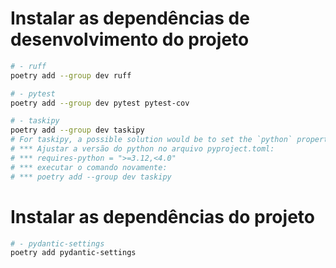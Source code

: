 # Instalar as dependências de desenvolvimento do projeto
```bash
# - ruff
poetry add --group dev ruff

# - pytest
poetry add --group dev pytest pytest-cov

# - taskipy
poetry add --group dev taskipy
# For taskipy, a possible solution would be to set the `python` property to ">=3.12,<4.0"
# *** Ajustar a versão do python no arquivo pyproject.toml:
# *** requires-python = ">=3.12,<4.0"
# *** executar o comando novamente:
# *** poetry add --group dev taskipy
```



# Instalar as dependências do projeto
```bash
# - pydantic-settings
poetry add pydantic-settings

```